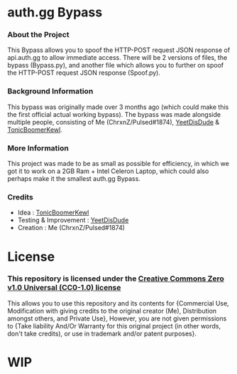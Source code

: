 # auth.gg Bypass
### About the Project
This Bypass allows you to spoof the HTTP-POST request JSON response of api.auth.gg to allow immediate access.
There will be 2 versions of files, the bypass (Bypass.py), and another file which allows you to further on spoof the HTTP-POST request JSON response (Spoof.py).
### Background Information
This bypass was originally made over 3 months ago (which could make this the first official actual working bypass). The bypass was made alongside multiple people, consisting of Me (ChrxnZ/Pulsed#1874), [YeetDisDude](https://github.com/YeetDisDude) & [TonicBoomerKewl](https://github.com/TonicBoomerKewl).
### More Information
This project was made to be as small as possible for efficiency, in which we got it to work on a 2GB Ram + Intel Celeron Laptop, which could also perhaps make it the smallest auth.gg Bypass.
### Credits
- Idea : [TonicBoomerKewl](https://github.com/TonicBoomerKewl)
- Testing & Improvement : [YeetDisDude](https://github.com/YeetDisDude)
- Creation : Me (ChrxnZ/Pulsed#1874)
# License
### This repository is licensed under the [Creative Commons Zero v1.0 Universal (CC0-1.0) license](https://github.com/ChrxnZ/Auth.GG-MitmProxy-Bypass/blob/main/LICENSE)
This allows you to use this repository and its contents for {Commercial Use, Modification with giving credits to the original creator (Me), Distribution amongst others, and Private Use}, However, you are not given permissions to {Take liability And/Or Warranty for this original project (in other words, don't take credits), or use in trademark and/or patent purposes}.
# WIP
